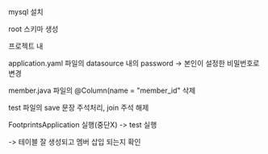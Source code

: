mysql 설치

root 스키마 생성

프로젝트 내 

application.yaml 파일의 datasource 내의 password -> 본인이 설정한 비밀번호로 변경

member.java 파일의 @Column(name = "member_id" 삭제

test 파일의 save 문장 주석처리, join 주석 해제



FootprintsApplication 실행(중단X) -> test 실행

-> 테이블 잘 생성되고 멤버 삽입 되는지 확인
